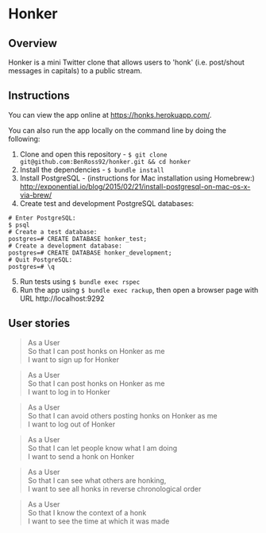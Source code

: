 # Honker

## Overview

Honker is a mini Twitter clone that allows users to 'honk' (i.e. post/shout messages in capitals) to a public stream.

## Instructions

You can view the app online at https://honks.herokuapp.com/.

You can also run the app locally on the command line by doing the following:

1. Clone and open this repository - `$ git clone git@github.com:BenRoss92/honker.git && cd honker`
2. Install the dependencies - `$ bundle install`
3. Install PostgreSQL - (instructions for Mac installation using Homebrew:) http://exponential.io/blog/2015/02/21/install-postgresql-on-mac-os-x-via-brew/
4. Create test and development PostgreSQL databases:
```
# Enter PostgreSQL:
$ psql
# Create a test database:
postgres=# CREATE DATABASE honker_test;
# Create a development database:
postgres=# CREATE DATABASE honker_development;
# Quit PostgreSQL:
postgres=# \q
```
5. Run tests using `$ bundle exec rspec`
6. Run the app using `$ bundle exec rackup`, then open a browser page with URL http://localhost:9292

## User stories

>As a User  
So that I can post honks on Honker as me  
I want to sign up for Honker

>As a User  
So that I can post honks on Honker as me  
I want to log in to Honker

>As a User  
So that I can avoid others posting honks on Honker as me  
I want to log out of Honker

>As a User  
So that I can let people know what I am doing  
I want to send a honk on Honker

>As a User  
So that I can see what others are honking,  
I want to see all honks in reverse chronological order

>As a User  
So that I know the context of a honk  
I want to see the time at which it was made
